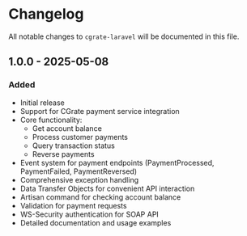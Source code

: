 # Changelog

All notable changes to `cgrate-laravel` will be documented in this file.

## 1.0.0 - 2025-05-08

### Added

- Initial release
- Support for CGrate payment service integration
- Core functionality:
  - Get account balance
  - Process customer payments
  - Query transaction status
  - Reverse payments
- Event system for payment endpoints (PaymentProcessed, PaymentFailed, PaymentReversed)
- Comprehensive exception handling
- Data Transfer Objects for convenient API interaction
- Artisan command for checking account balance
- Validation for payment requests
- WS-Security authentication for SOAP API
- Detailed documentation and usage examples
